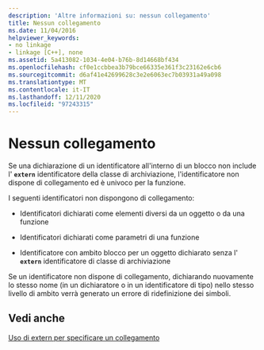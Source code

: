 ```yaml
---
description: 'Altre informazioni su: nessun collegamento'
title: Nessun collegamento
ms.date: 11/04/2016
helpviewer_keywords:
- no linkage
- linkage [C++], none
ms.assetid: 5a413082-1034-4e04-b76b-8d14668bf434
ms.openlocfilehash: cf0e1ccbbea3b79bce66335e361f3c23162e6cb6
ms.sourcegitcommit: d6af41e42699628c3e2e6063ec7b03931a49a098
ms.translationtype: MT
ms.contentlocale: it-IT
ms.lasthandoff: 12/11/2020
ms.locfileid: "97243315"
---
```

# <a name="no-linkage"></a>Nessun collegamento

Se una dichiarazione di un identificatore all'interno di un blocco non include l' **`extern`** identificatore della classe di archiviazione, l'identificatore non dispone di collegamento ed è univoco per la funzione.

I seguenti identificatori non dispongono di collegamento:

- Identificatori dichiarati come elementi diversi da un oggetto o da una funzione

- Identificatori dichiarati come parametri di una funzione

- Identificatore con ambito blocco per un oggetto dichiarato senza l' **`extern`** identificatore di classe di archiviazione

Se un identificatore non dispone di collegamento, dichiarando nuovamente lo stesso nome (in un dichiaratore o in un identificatore di tipo) nello stesso livello di ambito verrà generato un errore di ridefinizione dei simboli.

## <a name="see-also"></a>Vedi anche

[Uso di extern per specificare un collegamento](../cpp/extern-cpp.md)
